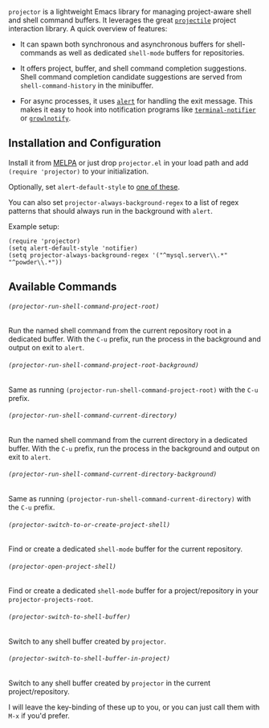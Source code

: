 `projector` is a lightweight Emacs library for managing project-aware shell and shell command buffers. It leverages the great [`projectile`](https://github.com/bbatsov/projectile) project interaction library. A quick overview of features:

* It can spawn both synchronous and asynchronous buffers for shell-commands as well as dedicated `shell-mode` buffers for repositories.

* It offers project, buffer, and shell command completion suggestions. Shell command completion candidate suggestions are served from `shell-command-history` in the minibuffer.

* For async processes, it uses [`alert`](https://github.com/jwiegley/alert) for handling the exit message. This makes it easy to hook into notification programs like [`terminal-notifier`](https://github.com/alloy/terminal-notifier) or [`growlnotify`](http://growl.info/downloads).

## Installation and Configuration

Install it from [MELPA](http://melpa.milkbox.net) or just drop `projector.el` in your load path and add `(require 'projector)` to your initialization.

Optionally, set `alert-default-style` to [one of these](https://github.com/jwiegley/alert/blob/master/alert.el#L123-L128).

You can also set `projector-always-background-regex` to a list of regex patterns that should always run in the background with `alert`.

Example setup:

```
(require 'projector)  
(setq alert-default-style 'notifier)
(setq projector-always-background-regex '("^mysql.server\\.*" "^powder\\.*"))
```

## Available Commands

###### `(projector-run-shell-command-project-root)`  
Run the named shell command from the current repository root in a dedicated buffer. With the `C-u` prefix, run the process in the background and output on exit to `alert`.

###### `(projector-run-shell-command-project-root-background)`
Same as running `(projector-run-shell-command-project-root)` with the `C-u` prefix.

###### `(projector-run-shell-command-current-directory)`
Run the named shell command from the current directory in a dedicated buffer. With the `C-u` prefix, run the process in the background and output on exit to `alert`.

###### `(projector-run-shell-command-current-directory-background)`
Same as running `(projector-run-shell-command-current-directory)` with the `C-u` prefix.

###### `(projector-switch-to-or-create-project-shell)`
Find or create a dedicated `shell-mode` buffer for the current repository.

###### `(projector-open-project-shell)`
Find or create a dedicated `shell-mode` buffer for a project/repository in your `projector-projects-root`.

###### `(projector-switch-to-shell-buffer)`
Switch to any shell buffer created by `projector`.

###### `(projector-switch-to-shell-buffer-in-project)`
Switch to any shell buffer created by `projector` in the current project/repository.

I will leave the key-binding of these up to you, or you can just call them with `M-x` if you'd prefer.







